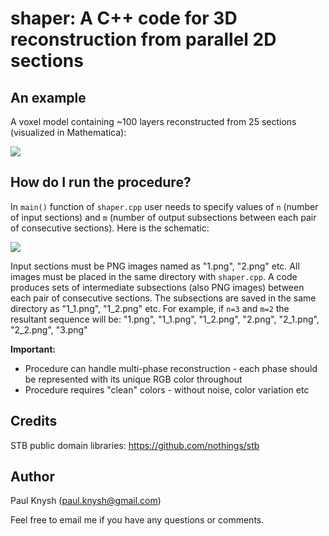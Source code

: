 # shaper: A C++ code for 3D reconstruction from parallel 2D sections

## An example

A voxel model containing ~100 layers reconstructed from 25 sections (visualized in Mathematica):

<img src="https://i.imgur.com/AdwVArB.png">

## How do I run the procedure?

In `main()` function of `shaper.cpp` user needs to specify values of `n` (number of input sections) and `m` (number of output subsections between each pair of consecutive sections). Here is the schematic:

<img src="https://imgur.com/a/bc0MGEJ.png">

Input sections must be PNG images named as "1.png", "2.png" etc. All images must be placed in the same directory with `shaper.cpp`. A code produces sets of intermediate subsections (also PNG images) between each pair of consecutive sections. The subsections are saved in the same directory as "1_1.png", "1_2.png" etc. For example, if `n=3` and `m=2` the resultant sequence will be:
"1.png", "1_1.png", "1_2.png", "2.png", "2_1.png", "2_2.png", "3.png"

**Important:**
* Procedure can handle multi-phase reconstruction - each phase should be represented with its unique RGB color throughout
* Procedure requires "clean" colors - without noise, color variation etc

## Credits

STB public domain libraries: https://github.com/nothings/stb

## Author

Paul Knysh (paul.knysh@gmail.com)

Feel free to email me if you have any questions or comments.
